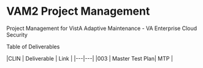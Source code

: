 # VAM2 Project Management
Project Management for VistA Adaptive Maintenance - VA Enterprise Cloud Security

Table of Deliverables

|CLIN | Deliverable | Link |
|---|---|
|003 | Master Test Plan| MTP |

